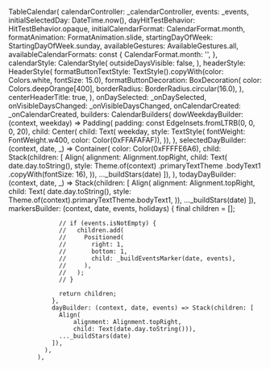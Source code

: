 
 TableCalendar(
              calendarController: _calendarController,
              events: _events,
              initialSelectedDay: DateTime.now(),
              dayHitTestBehavior: HitTestBehavior.opaque,
              initialCalendarFormat: CalendarFormat.month,
              formatAnimation: FormatAnimation.slide,
              startingDayOfWeek: StartingDayOfWeek.sunday,
              availableGestures: AvailableGestures.all,
              availableCalendarFormats: const {
                CalendarFormat.month: '',
              },
              calendarStyle: CalendarStyle(
                outsideDaysVisible: false,
              ),
              headerStyle: HeaderStyle(
                formatButtonTextStyle:
                    TextStyle().copyWith(color: Colors.white, fontSize: 15.0),
                formatButtonDecoration: BoxDecoration(
                  color: Colors.deepOrange[400],
                  borderRadius: BorderRadius.circular(16.0),
                ),
                centerHeaderTitle: true,
              ),
              onDaySelected: _onDaySelected,
              onVisibleDaysChanged: _onVisibleDaysChanged,
              onCalendarCreated: _onCalendarCreated,
              builders: CalendarBuilders(
                dowWeekdayBuilder: (context, weekday) => Padding(
                  padding: const EdgeInsets.fromLTRB(0, 0, 0, 20),
                  child: Center(
                      child: Text(
                    weekday,
                    style: TextStyle(
                        fontWeight: FontWeight.w400, color: Color(0xFFAFAFAF)),
                  )),
                ),
                selectedDayBuilder: (context, date, _) => Container(
                  color: Color(0xFFFFE6A6),
                  child: Stack(children: [
                    Align(
                        alignment: Alignment.topRight,
                        child: Text(
                          date.day.toString(),
                          style: Theme.of(context)
                              .primaryTextTheme
                              .bodyText1
                              .copyWith(fontSize: 16),
                        )),
                    ..._buildStars(date)
                  ]),
                ),
                todayDayBuilder: (context, date, _) => Stack(children: [
                  Align(
                      alignment: Alignment.topRight,
                      child: Text(
                        date.day.toString(),
                        style: Theme.of(context).primaryTextTheme.bodyText1,
                      )),
                  ..._buildStars(date)
                ]),
                markersBuilder: (context, date, events, holidays) {
                  final children = <Widget>[];

                  // if (events.isNotEmpty) {
                  //   children.add(
                  //     Positioned(
                  //       right: 1,
                  //       bottom: 1,
                  //       child: _buildEventsMarker(date, events),
                  //     ),
                  //   );
                  // }

                  return children;
                },
                dayBuilder: (context, date, events) => Stack(children: [
                  Align(
                      alignment: Alignment.topRight,
                      child: Text(date.day.toString())),
                  ..._buildStars(date)
                ]),
              ),
            ),